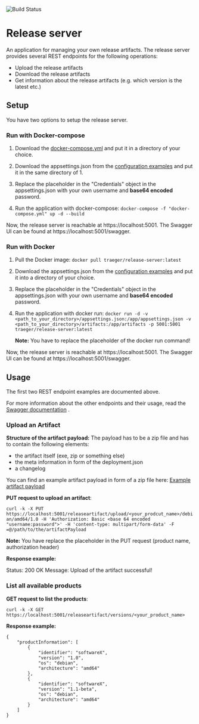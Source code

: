 ![Build Status](https://github.com/Traeger-GmbH/release-server/workflows/build/badge.svg?branch=master)

# Release server

An application for managing your own release artifacts. The release server provides several REST endpoints for the following operations:

- Upload the release artifacts
- Download the release artifacts
- Get information about the release artifacts (e.g. which version is the latest etc.)

## Setup

You have two options to setup the release server.

### Run with Docker-compose

1. Download the [docker-compose.yml](https://github.com/Traeger-GmbH/release-server/blob/master/docker-compose.yml) and put it in a directory of your choice.

2. Download the appsettings.json from the [configuration examples](https://github.com/Traeger-GmbH/release-server/tree/master/Example) and put it in the same directory of 1.

3. Replace the placeholder in the "Credentials" object in the appsettings.json with your own username and __base64 encoded__ password.

4. Run the application with docker-compose: `docker-compose -f "docker-compose.yml" up -d --build`

Now, the release server is reachable at https://localhost:5001.
The Swagger UI can be found at https://localhost:5001/swagger.

### Run with Docker

1. Pull the Docker image: `docker pull traeger/release-server:latest`

2. Download the appsettings.json from the [configuration examples](https://github.com/Traeger-GmbH/release-server/tree/master/Example) and put it into a directory of your choice.

3. Replace the placeholder in the "Credentials" object in the appsettings.json with your own username and __base64 encoded__ password.

4. Run the application with docker run: `docker run -d -v <path_to_your_directory>/appsettings.json:/app/appsettings.json -v <path_to_your_directory>/artifacts:/app/artifacts -p 5001:5001  traeger/release-server:latest`
 
    __Note:__ You have to replace the placeholder of the docker run command!  

Now, the release server is reachable at https://localhost:5001.
The Swagger UI can be found at https://localhost:5001/swagger.

## Usage

The first two REST endpoint examples are documented above. 

For more information about the other endpoints and their usage, read the [Swagger documentation](https://github.com/Traeger-GmbH/release-server/blob/master/Docs/api/swagger.json) .

### Upload an Artifact

__Structure of the artifact payload:__ The payload has to be a zip file and has to contain the following elements:

- the artifact itself (exe, zip or something else)
- the meta information in form of the deployment.json
- a changelog

You can find an example artifact payload in form of a zip file here: [Example artifact payload](https://github.com/Traeger-GmbH/release-server/tree/master/Example)

__PUT request to upload an artifact__:

`curl -k -X PUT https://localhost:5001/releaseartifact/upload/<your_prodcut_name>/debian/amd64/1.0 -H 'Authorization: Basic <base 64 encoded "username:password">' -H 'content-type: multipart/form-data' -F =@/path/to/the/artifactPayload`

__Note:__ You have replace the placeholder in the PUT request (product name, authorization header)

__Response example:__

Status: 200 OK
Message: Upload of the artifact successful!

### List all available products

__GET request to list the products__:

 `curl -k -X GET https://localhost:5001/releaseartifact/versions/<your_product_name>`

 __Response example:__

    {
        "productInformation": [
            {
                "identifier": "softwareX",
                "version": "1.0",
                "os": "debian",
                "architecture": "amd64"
            },
            {
                "identifier": "softwareX",
                "version": "1.1-beta",
                "os": "debian",
                "architecture": "amd64"
            }
        ]
    }
